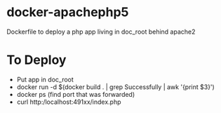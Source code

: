 docker-apachephp5
=================

Dockerfile to deploy a php app living in doc_root behind apache2

To Deploy
================
- Put app in doc_root
- docker run -d $(docker build . | grep Successfully | awk '{print $3}')
- docker ps (find port that was forwarded)
- curl http:/localhost:491xx/index.php
